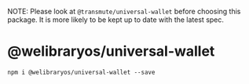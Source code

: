 NOTE: Please look at `@transmute/universal-wallet` before choosing this package. It is more likely to be kept up to date with the latest spec.

# @welibraryos/universal-wallet

```
npm i @welibraryos/universal-wallet --save
```
